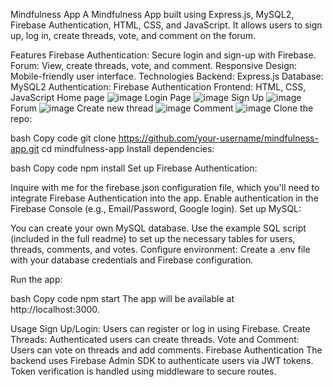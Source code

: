 


Mindfulness App
A Mindfulness App built using Express.js, MySQL2, Firebase Authentication, HTML, CSS, and JavaScript. It allows users to sign up, log in, create threads, vote, and comment on the forum.

Features
Firebase Authentication: Secure login and sign-up with Firebase.
Forum: View, create threads, vote, and comment.
Responsive Design: Mobile-friendly user interface.
Technologies
Backend: Express.js
Database: MySQL2
Authentication: Firebase Authentication
Frontend: HTML, CSS, JavaScript
Home page 
![image](https://github.com/user-attachments/assets/54afb628-264c-4aae-b951-0490f70ea0a1)
Login Page
![image](https://github.com/user-attachments/assets/47692b68-af25-484f-9495-14acdd4b1d27)
Sign Up 
![image](https://github.com/user-attachments/assets/e0d784c4-1c03-47b1-b954-c10ab4d26122)
Forum 
![image](https://github.com/user-attachments/assets/b754cd49-47f2-4f5f-9d10-8c89a4674130)
Create new thread
![image](https://github.com/user-attachments/assets/61d0fc2e-4e8c-425f-be02-dbe366399cbf)
Comment
![image](https://github.com/user-attachments/assets/a412fae3-75b0-4c11-b52b-e0e2814ffd60)
Clone the repo:

bash
Copy code
git clone https://github.com/your-username/mindfulness-app.git
cd mindfulness-app
Install dependencies:

bash
Copy code
npm install
Set up Firebase Authentication:

Inquire with me for the firebase.json configuration file, which you'll need to integrate Firebase Authentication into the app.
Enable authentication in the Firebase Console (e.g., Email/Password, Google login).
Set up MySQL:

You can create your own MySQL database.
Use the example SQL script (included in the full readme) to set up the necessary tables for users, threads, comments, and votes.
Configure environment: Create a .env file with your database credentials and Firebase configuration.

Run the app:

bash
Copy code
npm start
The app will be available at http://localhost:3000.

Usage
Sign Up/Login: Users can register or log in using Firebase.
Create Threads: Authenticated users can create threads.
Vote and Comment: Users can vote on threads and add comments.
Firebase Authentication
The backend uses Firebase Admin SDK to authenticate users via JWT tokens.
Token verification is handled using middleware to secure routes.
